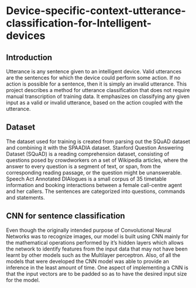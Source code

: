 # Device-specific-context-utterance-classification-for-Intelligent-devices


## Introduction
Utterance is any sentence given to an intelligent device. Valid utterances are the sentences for which the device could perform some action. If no action is possible for a sentence, then it is simply an invalid utterance. This project describes a method for utterance classification that does not require manual transcription of training data.
It emphasizes on classifying any given input as a valid or invalid utterance, based on the action coupled with the utterance.
 
## Dataset
The dataset used for training is created from parsing out the SQuAD dataset and combining it with the SPAADIA dataset.
Stanford Question Answering Dataset (SQuAD) is a reading comprehension dataset, consisting of questions posed by crowdworkers on a set of Wikipedia articles, where the answer to every question is a segment of text, or span, from the corresponding reading passage, or the question might be unanswerable.
Speech Act Annotated DIAlogues is a small corpus of 35 timetable information and booking interactions between a female call-centre agent and her callers. The sentences are categorized into questions, commands and statements.

## CNN for sentence classification
Even though the originally intended purpose of Convolutional Neural Networks was to recognize images, our model is built using CNN mainly for the mathematical operations performed by it’s hidden layers which allows the network to identify features from the input data that may not have been learnt by other models such as the Multilayer perceptron. Also, of all the models that were developed the CNN model was able to provide an inference in the least amount of time. One aspect of implementing a CNN is that the input vectors are to be padded so as to have the desired input size for the model.

